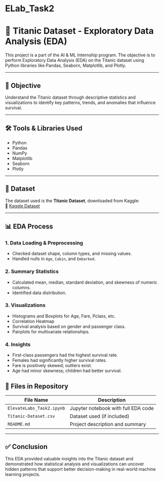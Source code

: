 # ELab_Task2

# 🧠 Titanic Dataset - Exploratory Data Analysis (EDA)

This project is a part of the AI & ML Internship program. The objective is to perform Exploratory Data Analysis (EDA) on the Titanic dataset using Python libraries like Pandas, Seaborn, Matplotlib, and Plotly.

---

## 📌 Objective

Understand the Titanic dataset through descriptive statistics and visualizations to identify key patterns, trends, and anomalies that influence survival.

---

## 🛠️ Tools & Libraries Used

- Python
- Pandas
- NumPy
- Matplotlib
- Seaborn
- Plotly

---

## 📂 Dataset

The dataset used is the **Titanic Dataset**, downloaded from Kaggle:  
🔗 [Kaggle Dataset](https://www.kaggle.com/datasets/yasserh/titanic-dataset)

---

## 📊 EDA Process

### 1. Data Loading & Preprocessing
- Checked dataset shape, column types, and missing values.
- Handled nulls in `Age`, `Cabin`, and `Embarked`.

### 2. Summary Statistics
- Calculated mean, median, standard deviation, and skewness of numeric columns.
- Identified data distribution.

### 3. Visualizations
- Histograms and Boxplots for Age, Fare, Pclass, etc.
- Correlation Heatmap
- Survival analysis based on gender and passenger class.
- Pairplots for multivariate relationships.

### 4. Insights
- First-class passengers had the highest survival rate.
- Females had significantly higher survival rates.
- Fare is positively skewed; outliers exist.
- Age had minor skewness; children had better survival.

## 📁 Files in Repository

| File Name                 | Description                                 |
|---------------------------|---------------------------------------------|
| `ElevateLabs_Task2.ipynb` | Jupyter notebook with full EDA code         |
| `Titanic-Dataset.csv`     | Dataset used (if included)                  |
| `README.md`               | Project description and summary             |

---

## ✅ Conclusion

This EDA provided valuable insights into the Titanic dataset and demonstrated how statistical analysis and visualizations can uncover hidden patterns that support better decision-making in real-world machine learning projects.
